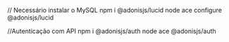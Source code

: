 // Necessário instalar o MySQL
npm i @adonisjs/lucid
node ace configure @adonisjs/lucid

//Autenticação com API
npm i @adonisjs/auth
node ace @adonisjs/auth
